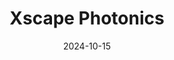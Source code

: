 ---  
layout: startup_page  
title: "Xscape Photonics"  
id: "xscapephotonics.com"  
permalink: "/xscapephotonicsxscapephotonics.com10152024/"  
website: "https://www.xscapephotonics.com/"  
funding_round: "Series A"  
funding_amount: "$44M"  
investors: "IAG Capital Partners, Altair, Cisco Investments, Fathom Fund, Kyra Ventures, LifeX Ventures, NVIDIA, OUP"  
about: "Xscape Photonics develops photonic platform solutions for ultra-high bandwidth connections in data centers to power Gen AI systems. Their proprietary platform aims to scale AI computing performance sustainably, optimizing for power, cost, scale, and reliability. The company's ChromX platform maximizes \"escape bandwidth\" from GPUs, reducing power consumption and improving inference performance."  
markets: "AI, Data Center Technology, Photonics"  
hq: "Fort Lee, New Jersey, United States"  
founded_year: "2022"  
linkedin: "https://www.linkedin.com/company/xscape-photonics-inc"  
twitter: ""  
instagram: ""  
facebook: ""  
crunchbase: "https://www.crunchbase.com/organization/xscape-photonics"  
pitchbook: "https://pitchbook.com/profiles/company/517050-01"  

date_display: "15-Oct-2024"  
date: "2024-10-15"

# SEO Optimization  
meta_title: "Xscape Photonics - Series A Funding ($44M)"  
meta_description: "Xscape Photonics, Xscape Photonics develops photonic platform solutions for ultra-high bandwidth connections in data centers to power Gen AI systems. Their proprietary ..."  
meta_keywords: "Xscape Photonics, AI, Data Center Technology, Photonics, Series A funding"  
canonical_url: "https://startup.projectstartups.com/xscapephotonicsxscapephotonics.com10152024/"  
---